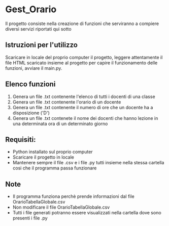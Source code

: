 # Gest_Orario
Il progetto consiste nella creazione di funzioni che serviranno a compiere diversi servizi riportati qui sotto
## Istruzioni per l'utilizzo

Scaricare in locale del proprio computer il progetto, leggere attentamente il file HTML scaricato insieme al progetto per capire il funzionamento delle funzioni, avviare il main.py.

## Elenco funzioni
1. Genera un file .txt contenente l'elenco di tutti i docenti di una classe
2. Genera un file .txt contenente l'orario di un docente
3. Genera un file .txt contenente il numero di ore che un docente ha a disposizione ('D')
4. Genera un file .txt contenete il nome dei docenti che hanno lezione in una determinata ora di un determinato giorno

## Requisiti:
- Python installato sul proprio computer
- Scaricare il progetto in locale
- Mantenere sempre il file .csv e i file .py tutti insieme nella stessa cartella cosi che il programma passa funzionare
## Note
- Il programma funziona perchè prende informazioni dal file OrarioTabellaGlobale.csv 
- Non modificare il file OrarioTabellaGlobale.csv 
- Tutti i file generati potranno essere visualizzati nella cartella dove sono presenti i file .py
